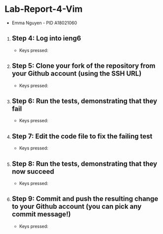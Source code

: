 # Lab-Report-4-Vim
- Emma Nguyen - PID A18021060

1. Step 4: Log into ieng6
   - 
   - Keys pressed: 
1. Step 5: Clone your fork of the repository from your Github account (using the SSH URL)
   - 
   - Keys pressed: 
1. Step 6: Run the tests, demonstrating that they fail
   -
   - Keys pressed: 
1. Step 7: Edit the code file to fix the failing test
   -
   - Keys pressed: 
1. Step 8: Run the tests, demonstrating that they now succeed
   -
   - Keys pressed:
1. Step 9: Commit and push the resulting change to your Github account (you can pick any commit message!)
   -
   - Keys pressed:





